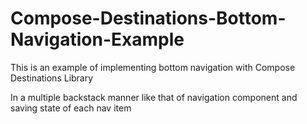 # Compose-Destinations-Bottom-Navigation-Example
This is an example of implementing bottom navigation with Compose Destinations Library


In a multiple backstack manner like that of navigation component and saving state of each nav item


